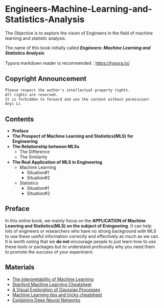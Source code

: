 # Engineers-Machine-Learning-and-Statistics-Analysis
The Objective is to explore the vision of Engineers in the field of machine learning and statistic analysis.

The name of this book initially called ***Engineers: Machine Learning and Statistics Analysis***

Typora markdown reader is recommended：<https://typora.io/>

## Copyright Announcement
```markdown
Please respect the author's intellectual property rights. 
All rights are reserved. 
It is forbidden to forward and use the content without permission!
Anyi Li
```

## Contents
- **Preface**
- **The Prospect of Machine Learning and Statistics(MLS) for Engineering**
- **The Relationship between MLSs**
  - The Difference
  - The Similarity
- **The Real Application of MLS in Engineering**
  - Machine Learning
    - Situation#1
    - Situation#2
  - Statistics
    - Situation#1
    - Situation#2

## Preface
In this online book, we mainly focus on the **APPLICATION of Machine Leanring and Statistics(MLS) on the subject of Eningeering**. It can help lots of engineers or researchers who have no strong background with MLS to use these useful information correctly and effectively as much as we can. It is worth noting that we **do not** encourage people to just learn how to use these tools or packages but to understand profoundly why you need them to promote the success of your experiment.


## Materials
- [The interpretability of Machine Learning](https://github.com/Openviewer/interpretability-literature)
- [Stanford Machine Learning Cheatsheet](https://stanford.edu/~shervine/teaching/cs-229/cheatsheet-supervised-learning)
- [A Visual Exploration of Gaussian Processes](https://distill.pub/2019/visual-exploration-gaussian-processes/#MultipleKernels)
- [Machine Learning tips and tricks cheatsheet](https://stanford.edu/~shervine/teaching/cs-229/cheatsheet-machine-learning-tips-and-tricks)
- [Explaining Deep Neural Networks](https://arxiv.org/pdf/2010.01496.pdf)
